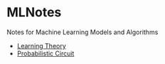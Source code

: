 # MLNotes
Notes for Machine Learning Models and Algorithms

- [Learning Theory](StatisticalLearning/LearningTheory.md)
- [Probabilistic Circuit](StatisticalLearning/ProbabilityCircuit.md)
